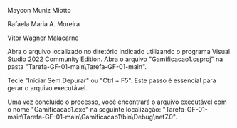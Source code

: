Maycon Muniz Miotto

Rafaela Maria A. Moreira

Vitor Wagner Malacarne

Abra o arquivo localizado no diretório indicado utilizando o programa Visual Studio 2022 Community Edition. Abra o arquivo "Gamificacao1.csproj" na pasta "Tarefa-GF-01-main\Tarefa-GF-01-main". 

Tecle "Iniciar Sem Depurar" ou "Ctrl + F5". Este passo é essencial para gerar o arquivo executável. 

Uma vez concluído o processo, você encontrará o arquivo executável com o nome "Gamificacao1.exe" na seguinte localização: "Tarefa-GF-01-main\Tarefa-GF-01-main\Gamificacao1\bin\Debug\net7.0".
